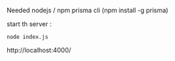 Needed
nodejs / npm
prisma cli (npm install -g prisma)


start th server : 
```
node index.js
```

http://localhost:4000/